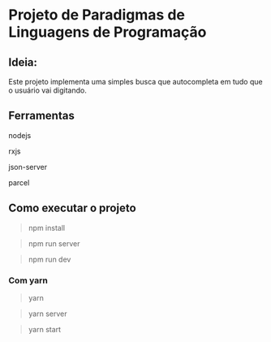 # Projeto de Paradigmas de Linguagens de Programação

## Ideia:
Este projeto implementa uma simples busca que autocompleta em tudo que o usuário vai digitando.

## Ferramentas
nodejs

rxjs

json-server

parcel

## Como executar o projeto

> npm install

> npm run server

> npm run dev

### Com yarn

> yarn

> yarn server

> yarn start
